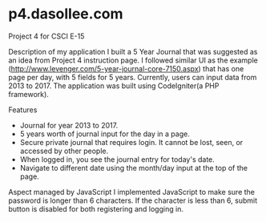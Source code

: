 p4.dasollee.com
===============
Project 4 for CSCI E-15

Description of my application
I built a 5 Year Journal that was suggested as an idea from Project 4 instruction page. I followed similar 
UI as the example (http://www.levenger.com/5-year-journal-core-7150.aspx) that has one page per day, with 
5 fields for 5 years. Currently, users can input data from 2013 to 2017. The application was built 
using CodeIgniter(a PHP framework). 

Features
- Journal for year 2013 to 2017.
- 5 years worth of journal input for the day in a page.  
- Secure private journal that requires login. It cannot be lost, seen, or accessed by other people.
- When logged in, you see the journal entry for today's date.
- Navigate to different date using the month/day input at the top of the page.

Aspect managed by JavaScript
I implemented JavaScript to make sure the password is longer than 6 characters. 
If the character is less than 6, submit button is disabled for both registering and logging in.




